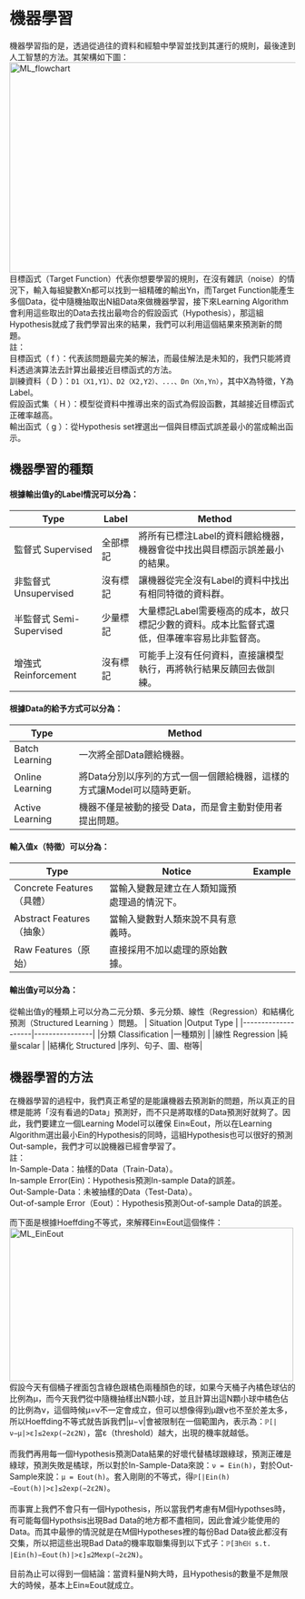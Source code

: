 # 機器學習
機器學習指的是，透過從過往的資料和經驗中學習並找到其運行的規則，最後達到人工智慧的方法。其架構如下圖：<br>
<img src="https://github.com/YuTe-Lai/yute-lai.github.io/blob/master/img/ML_flowchart.png?raw=true" alt="ML_flowchart"  width="700" height="370"><br>
目標函式（Target Function）代表你想要學習的規則，在沒有雜訊（noise）的情況下，輸入每組變數Xn都可以找到一組精確的輸出Yn，而Target Function能產生多個Data，從中隨機抽取出N組Data來做機器學習，接下來Learning Algorithm會利用這些取出的Data去找出最吻合的假設函式（Hypothesis），那這組Hypothesis就成了我們學習出來的結果，我們可以利用這個結果來預測新的問題。<br>
註：<br>
目標函式（ f ）：代表該問題最完美的解法，而最佳解法是未知的，我們只能將資料透過演算法去計算出最接近目標函式的方法。<br>
訓練資料（ D ）：`D1（X1,Y1）、D2（X2,Y2）、...、Dn（Xn,Yn）`，其中X為特徵，Y為Label。<br>
假設函式集（ H ）：模型從資料中推導出來的函式為假設函數，其越接近目標函式正確率越高。<br>
輸出函式（ g ）：從Hypothesis set裡選出一個與目標函式誤差最小的當成輸出函示。<br>
## 機器學習的種類
#### 根據輸出值y的Label情況可以分為：
| Type            | Label       | Method   |
| --------------------- |----------------| -------------|
| 監督式 Supervised       | 全部標記        |將所有已標注Label的資料餵給機器，機器會從中找出與目標函示誤差最小的結果。 |
| 非監督式 Unsupervised   | 沒有標記        |讓機器從完全沒有Label的資料中找出有相同特徵的資料群。|
| 半監督式 Semi-Supervised| 少量標記        |大量標記Label需要極高的成本，故只標記少數的資料。成本比監督式還低，但準確率容易比非監督高。|
| 增強式 Reinforcement    | 沒有標記        |可能手上沒有任何資料，直接讓模型執行，再將執行結果反饋回去做訓練。|
#### 根據Data的給予方式可以分為：
| Type          |Method       |
|------------   |------------ |
|Batch Learning |一次將全部Data餵給機器。|
|Online Learning|將Data分別以序列的方式一個一個餵給機器，這樣的方式讓Model可以隨時更新。|
|Active Learning|機器不僅是被動的接受 Data，而是會主動對使用者提出問題。|

#### 輸入值x（特徵）可以分為：
| Type          |Notice                         |Example            |
|------------   |--------------------           |-------------------|
|Concrete Features（具體） |當輸入變數是建立在人類知識預處理過的情況下。|
|Abstract Features（抽象）|當輸入變數對人類來說不具有意義時。|
|Raw Features（原始）|直接採用不加以處理的原始數據。|

#### 輸出值y可以分為：
從輸出值y的種類上可以分為二元分類、多元分類、線性（Regression）和結構化預測（Structured Learning ）問題。
| Situation         |Output Type    |
|--------------------|----------------|
|分類 Classification  |一種類別     |
|線性 Regression      |純量scalar   |
|結構化 Structured    |序列、句子、圖、樹等|


## 機器學習的方法
  在機器學習的過程中，我們真正希望的是能讓機器去預測新的問題，所以真正的目標是能將「沒有看過的Data」預測好，而不只是將取樣的Data預測好就夠了。因此，我們要建立一個Learning Model可以確保
Ein≈Eout，所以在Learning Algorithm選出最小Ein的Hypothesis的同時，這組Hypothesis也可以很好的預測Out-sample，我們才可以說機器已經會學習了。<br>
註：<br>
In-Sample-Data：抽樣的Data（Train-Data）。<br>
In-sample Error(Ein)：Hypothesis預測In-sample Data的誤差。<br>
Out-Sample-Data：未被抽樣的Data（Test-Data）。<br>
Out-of-sample Error（Eout）：Hypothesis預測Out-of-sample Data的誤差。<br>

而下面是根據Hoeffding不等式，來解釋Ein≈Eout這個條件：<br>
<img src="https://github.com/YuTe-Lai/yute-lai.github.io/blob/master/img/ML_EinEout.png?raw=true" alt="ML_EinEout"  width="500" height="270"><br>
假設今天有個桶子裡面包含綠色跟橘色兩種顏色的球，如果今天桶子內橘色球佔的比例為μ，而今天我們從中隨機抽樣出N顆小球，並且計算出這N顆小球中橘色佔的比例為ν，這個時候μ=ν不一定會成立，但可以想像得到μ跟ν也不至於差太多，所以Hoeffding不等式就告訴我們|μ−ν|會被限制在一個範圍內，表示為：`ℙ[|ν−μ|>ε]≤2exp(−2ε2N)`，當ε（threshold）越大，出現的機率就越低。<br>
<br>
而我們再用每一個Hypothesis預測Data結果的好壞代替橘球跟綠球，預測正確是綠球，預測失敗是橘球，所以對於In-Sample-Data來說：`ν = Ein(h)`，對於Out-Sample來說：`μ = Eout(h)`。套入剛剛的不等式，得`ℙ[|Ein(h)−Eout(h)|>ε]≤2exp(−2ε2N)`。<br>
<br>
而事實上我們不會只有一個Hypothesis，所以當我們考慮有M個Hypothses時，有可能每個Hypothsis出現Bad Data的地方都不盡相同，因此會減少能使用的Data。而其中最慘的情況就是在M個Hypotheses裡的每份Bad Data彼此都沒有交集，所以把這些出現Bad Data的機率取聯集得到以下式子：`ℙ[∃h∈ℍ s.t. |Ein(h)−Eout(h)|>ε]≤2Mexp(−2ε2N)`。


目前為止可以得到一個結論：當資料量N夠大時，且Hypothesis的數量不是無限大的時候，基本上Ein≈Eout就成立。

  
  
